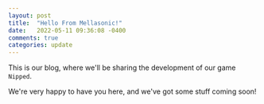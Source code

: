 ```yaml
---
layout: post
title:  "Hello From Mellasonic!"
date:   2022-05-11 09:36:08 -0400
comments: true
categories: update
---
```

This is our blog, where we'll be sharing the development of our game `Nipped`.

We're very happy to have you here, and we've got some stuff coming soon!
